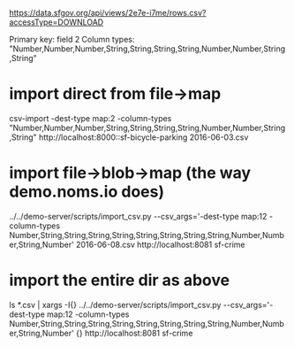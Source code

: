 
https://data.sfgov.org/api/views/2e7e-i7me/rows.csv?accessType=DOWNLOAD

Primary key: field 2
Column types: "Number,Number,Number,String,String,String,String,Number,Number,String,String"

# import direct from file->map
csv-import -dest-type map:2 -column-types "Number,Number,Number,String,String,String,String,Number,Number,String,String" http://localhost:8000::sf-bicycle-parking 2016-06-03.csv

# import file->blob->map (the way demo.noms.io does)
../../demo-server/scripts/import_csv.py --csv_args='-dest-type map:12 -column-types Number,String,String,String,String,String,String,String,String,Number,Number,String,Number' 2016-06-08.csv http://localhost:8081 sf-crime

# import the entire dir as above
ls *.csv | xargs -I{} ../../demo-server/scripts/import_csv.py --csv_args='-dest-type map:12 -column-types Number,String,String,String,String,String,String,String,String,Number,Number,String,Number' {} http://localhost:8081 sf-crime

